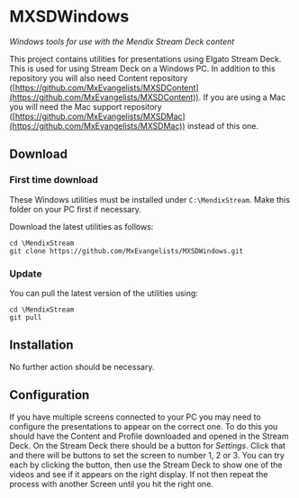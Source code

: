 # MXSDWindows
*Windows tools for use with the Mendix Stream Deck content*

This project contains utilities for presentations using Elgato Stream Deck. This is used for using Stream Deck on a Windows PC. In addition to this repository you will also need Content repository ([https://github.com/MxEvangelists/MXSDContent](https://github.com/MxEvangelists/MXSDContent)). If you are using a Mac you will need the Mac support repository ([https://github.com/MxEvangelists/MXSDMac](https://github.com/MxEvangelists/MXSDMac)) instead of this one.

## Download

### First time download

These Windows utilities must be installed under `C:\MendixStream`. Make this folder on your PC first if necessary.

Download the latest utilities as follows:
```
cd \MendixStream
git clone https://github.com/MxEvangelists/MXSDWindows.git
```

### Update

You can pull the latest version of the utilities using:
```
cd \MendixStream
git pull
```

## Installation

No further action should be necessary.

## Configuration

If you have multiple screens connected to your PC you may need to configure the presentations to appear on the correct one. To do this you should have the Content and Profile downloaded and opened in the Stream Deck. On the Stream Deck there should be a button for *Settings*. Click that and there will be buttons to set the screen to number 1, 2 or 3. You can try each by clicking the button, then use the Stream Deck to show one of the videos and see if it appears on the right display. If not then repeat the process with another Screen until you hit the right one.
